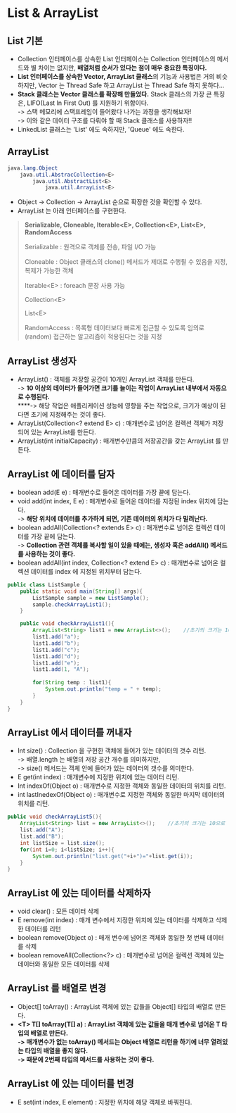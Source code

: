 # List & ArrayList

## List 기본

* Collection 인터페이스를 상속한 List 인터페이스는 Collection 인터페이스의 메서드와 별 차이는 없지만, **배열처럼 순서가 있다는 점이 매우 중요한 특징이다.**
* **List 인터페이스를 상속한 Vector, ArrayList 클래스**의 기능과 사용법은 거의 비슷하지만, Vector 는 Thread Safe 하고 ArrayList 는 Thread Safe 하지 못하다...
* **Stack 클래스는 Vector 클래스를 확장해 만들었다.**  Stack 클래스의 가장 큰 특징은, LIFO(Last In First Out) 를 지원하기 위함이다. \
  \-> 스택 메모리에 스택프레임이 들어왔다 나가는 과정을 생각해보자!\
  \-> 이와 같은 데이터 구조를 다뤄야 할 때 Stack 클래스를 사용하자!!
* LinkedList 클래스는 'List' 에도 속하지만, 'Queue' 에도 속한다.

## ArrayList

```java
java.lang.Object
    java.util.AbstracCollection<E>
        java.util.AbstractList<E>
            java.util.ArrayList<E>
```

* Object -> Collection -> ArrayList 순으로 확장한 것을 확인할 수 있다.&#x20;
* ArrayList 는 아래 인터페이스를 구현한다.&#x20;

> **Serializable, Cloneable, Iterable\<E>, Collection\<E>, List\<E>, RandomAccess**
>
> Serializable : 원격으로 객체를 전송, 파일 I/O 가능
>
> Cloneable : Object 클래스의 clone() 메서드가 제대로 수행될 수 있음을 지정, 복제가 가능한 객체
>
> Iterable\<E> : foreach 문장 사용 가능
>
> Collection\<E>
>
> List\<E>&#x20;
>
> RandomAccess : 목록형 데이터보다 빠르게 접근할 수 있도록 임의로(random) 접근하는 알고리즘이 적용된다는 것을 지정

## ArrayList 생성자

* ArrayList() : 객체를 저장할 공간이 10개인 ArrayList 객체를 만든다.\
  \-> **10 이상의 데이터가 들어가면 크기를 늘이는 작업이 ArrayList 내부에서 자동으로 수행된다.**\
  ****-> 해당 작업은 애플리케이션 성능에 영향을 주는 작업으로, 크기가 예상이 된다면 초기에 지정해주는 것이 좋다.
* ArrayList(Collection\<? extend E> c) : 매개변수로 넘어온 컬렉션 객체가 저장되어 있는 ArrayList를 만든다.&#x20;
* ArrayList(int initialCapacity) : 매개변수만큼의 저장공간을 갖는 ArrayList 를 만든다.

## ArrayList 에 데이터를 담자

* boolean add(E e) : 매개변수로 들어온 데이터를 가장 끝에 담는다.
* void add(int index, E e) : 매개변수로 들어온 데이터를 지정된 index 위치에 담는다.\
  \-> **해당 위치에 데이터를 추가하게 되면, 기존 데이터의 위치가 다 밀려난다.**
* boolean addAll(Collection\<? extends E> c) : 매개변수로 넘어온 컬렉션 데이터를 가장 끝에 담는다.\
  \-> **Collection 관련 객체를 복사할 일이 있을 때에는, 생성자 혹은 addAll() 메서드를 사용하는 것이 좋다.**
* boolean addAll(int index, Collection\<? extend E> c) : 매개변수로 넘어온 컬렉션 데이터를 index 에 지정된 위치부터 담는다.

```java
public class ListSample {
    public static void main(String[] args){
        ListSample sample = new ListSample();
        sample.checkArrayList1();
    }

    public void checkArrayList1(){
        ArrayList<String> list1 = new ArrayList<>();    //초기의 크기는 10으로 
        list1.add("a");
        list1.add("b");
        list1.add("c");
        list1.add("d");
        list1.add("e");
        list1.add(1, "A");
        
        for(String temp : list1){
            System.out.println("temp = " + temp);
        }
    }
}
```

## ArrayList 에서 데이터를 꺼내자

* Int size() : Collection 을 구현한 객체에 들어가 있는 데이터의 갯수 리턴.\
  \-> 배열.length 는 배열의 저장 공간 개수를 의미하지만, \
  \-> size() 메서드는 객체 안에 들어가 있는 데이터의 갯수를 의미한다.
* E get(int index) : 매개변수에 지정한 위치에 있는 데이터 리턴.
* Int indexOf(Object o) : 매개변수로 지정한 객체와 동일한 데이터의 위치를 리턴.
* int lastInedexOf(Object o) : 매개변수로 지정한 객체와 동일한 마지막 데이터의 위치를 리턴.

```java
public void checkArrayList5(){
    ArrayList<String> list = new ArrayList<>();    //초기의 크기는 10으로
    list.add("A");
    list.add("B");
    int listSize = list.size();
    for(int i=0; i<listSize; i++){
        System.out.println("list.get("+i+")="+list.get(i));
    }
}
```

## ArrayList 에 있는 데이터를 삭제하자

* void clear() : 모든 데이터 삭제
* E remove(int index) : 매개 변수에서 지정한 위치에 있는 데이터를 삭제하고 삭제한 데이터를 리턴
* boolean remove(Object o) : 매개 변수에 넘어온 객체와 동일한 첫 번째 데이터를 삭제
* boolean removeAll(Collection\<?> c) : 매개변수로 넘어온 컬렉션 객체에 있는 데이터와 동일한 모든 데이터를 삭제

## ArrayList 를 배열로 변경

* Object\[] toArray() : ArrayList 객체에 있는 값들을 Object\[] 타입의 배열로 만든다.
* **\<T> T\[] toArray(T\[] a) : ArrayList 객체에 있는 값들을 매개 변수로 넘어온 T 타입의 배열로 만든다.**\
  **-> 매개변수가 없는 toArray() 메서드는 Object 배열로 리턴을 하기에 너무 열려있는 타입의 배열을 좋지 않다.**\
  **-> 때문에 2번째 타입의 메서드를 사용하는 것이 좋다.**

## ArrayList 에 있는 데이터를 변경

* E set(int index, E element) : 지정한 위치에 해당 객체로 바꿔친다.

